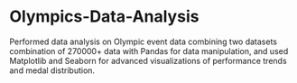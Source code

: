 # Olympics-Data-Analysis
Performed data analysis on Olympic event data combining two datasets combination of 270000+ data with  Pandas for data manipulation, and used Matplotlib and Seaborn for advanced visualizations of performance  trends and medal distribution. 
